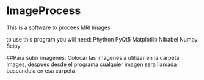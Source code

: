 # ImageProcess
This is a software to procees MRI Images

to use this program you will need:
Phython
PyQt5
Matplotlib
Nibabel
Numpy
Scipy


##Para subir imagenes:
Colocar las imagenes a utilizar en la carpeta Images, despues desde el programa cualquier imagen sera llamada buscandola en esa carpeta
